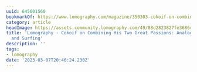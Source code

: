 ```yaml
---
uuid: 645601560
bookmarkOf: https://www.lomography.com/magazine/350303-cokoif-on-combining-his-two-great-passions-analogue-photography-and-surfing
category: article
headImage: https://assets.community.lomography.com/49/88d2823827fe3686c787bf167cbd0d1c1f7a9f/640x430x1.jpg?auth=b86bb7c3084445ac4279dfdd80fe3b3fd25b57a3
title: 'Lomography - Cokoif on Combining His Two Great Passions: Analogue Photography
  and Surfing'
description: ''
tags:
- lomography
date: '2023-03-07T20:46:24.230Z'
---
```



